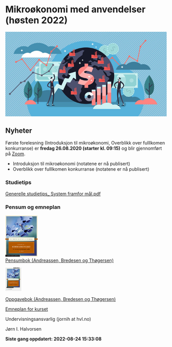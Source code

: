 
<!-- README.md is generated from README.Rmd. Please edit that file -->

# Mikroøkonomi med anvendelser (høsten 2022)

![](man/figures/abc.jpg)

## Nyheter

Første forelesning (Introduksjon til mikroøkonomi, Overblikk over
fulllkomen konkurranse) er **fredag 26.08.2020 (starter kl. 09:15)** og
blir gjennomført på
[Zoom](https://hvl.zoom.us/j/61050250520?pwd=WUtvRjRobkw0cmdsYWRWOHZIbnZ6UT09).

-   Introduksjon til mikroøkonomi (notatene er nå publisert)
-   Overblikk over fulllkomen konkurranse (notatene er nå publisert)

### Studietips

[Generelle studietips\_ System framfor mål.pdf]()

### Pensum og emneplan

<img src="man/figures/pensum.jpg" style="width:20.0%" /> <br> [Pensumbok
(Andreassen, Bredesen og
Thøgersen)](https://www.cappelendammundervisning.no/_innforing-i-mikrookonomi-9788202640521)
<br>

<img src="man/figures/oppgaver.jpg" style="width:10.0%" />

[Oppgavebok (Andreassen, Bredesen og
Thøgersen)](https://www.cappelendammundervisning.no/_innforing-i-mikrookonomi-ovingsoppgaver-med-losningsforslag-9788202656485)
<br>

[Emneplan for
kurset](https://www.hvl.no/studier/studieprogram/emne/41/b%C3%B8a203)

Undervisningsansvarlig (jornih at hvl.no)

Jørn I. Halvorsen

**Siste gang oppdatert: 2022-08-24 15:33:08**
